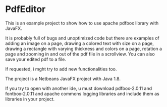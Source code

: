 # PdfEditor

This is an example project to show how to use apache pdfbox library with JavaFX.

It is probably full of bugs and unoptimized code but there are examples of adding an image on a page, drawing a colored text with size on a page, drawing a rectangle with varying thickness and colors on a page, rotation a page and zooming in and out of the pdf file in a scrollview. You can also save your edited pdf to a file.

If requested, i mght try to add new functionalities too.

The project is a Netbeans JavaFX project with Java 1.8.

If you try to open with another ide, u must download pdfbox-2.0.11 and fontbox-2.0.11 and apache commons logging libraries and include them as libraries in your project.
